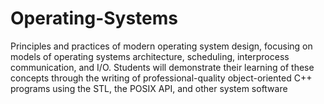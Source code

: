 # Operating-Systems
 
Principles and practices of modern operating system design, focusing on models of operating systems architecture, scheduling, interprocess communication, and I/O. Students will demonstrate their learning of these concepts through the writing of professional-quality object-oriented C++ programs using the STL, the POSIX API, and other system software
